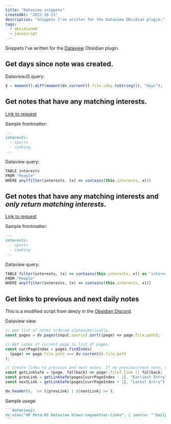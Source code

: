 ```yaml
---
title: "Dataview snippets"
createdAt: "2022-10-21"
description: "Snippets I've written for the Dataview Obsidian plugin."
tags:
  - obsidianmd
  - javascript
---
```


Snippets I've written for the [Dataview](https://github.com/blacksmithgu/obsidian-dataview) Obsidian plugin.

## Get days since note was created.

DataviewJS query:

```js
$ = moment().diff(moment(dv.current().file.cday.toString()), "days");
```

## Get notes that have any matching interests.

[Link to request](https://discord.com/channels/686053708261228577/1014259487445622855/1044041213797470259)

Sample frontmatter:

```md
---
interests:
  - sports
  - cooking
---
```

Dataview query:

```js
TABLE interests
FROM "People"
WHERE any(filter(interests, (x) => contains(this.interests, x)))
```

## Get notes that have any matching interests and _only return matching interests_.

[Link to request](https://discord.com/channels/686053708261228577/1014259487445622855/1044132452173623328)

Sample frontmatter:

```md
---
interests:
  - sports
  - cooking
---
```

Dataview query:

```js
TABLE filter(interests, (x) => contains(this.interests, x)) as "interests"
FROM "People"
WHERE any(filter(interests, (x) => contains(this.interests, x)))
```

## Get links to previous and next daily notes

This is a modified script from deezy in the [Obsidian Discord](https://discord.com/channels/686053708261228577/694233507500916796/1046646558659182614).

Dataview view:

```js title="00 Meta/03 Dataview Views/sequential-links.js"
// Get list of notes ordered alphanumerically.
const pages = dv.pages(input.source).sort((page) => page.file.path);

// Get index of current page in list of pages.
const currPageIndex = pages.findIndex(
  (page) => page.file.path === dv.current().file.path
);

// Create links to previous and next notes. If no previous/next note, use a fallback.
const getLinkSafe = (page, fallback) => page?.file?.link || fallback;
const prevLink = getLinkSafe(pages[currPageIndex - 1], "Earliest Entry");
const nextLink = getLinkSafe(pages[currPageIndex + 1], "Latest Entry");

dv.header(6, `<< ${prevLink} | ${nextLink} >>`);
```

Sample usage:

````md title="Daily Notes/2023-06-06.md"
```dataviewjs
dv.view("00 Meta/03 Dataview Views/sequential-links", { source: '"Daily Notes"' })
```
````
